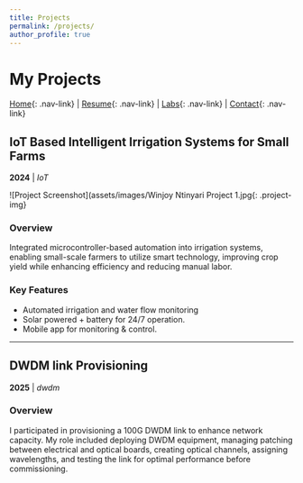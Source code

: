 ```yaml
---
title: Projects
permalink: /projects/
author_profile: true
---
```


# My Projects

[Home](/){: .nav-link} | [Resume](/resume){: .nav-link} | [Labs](/labs){: .nav-link} | [Contact](/contact){: .nav-link}

## IoT Based Intelligent Irrigation Systems for Small Farms
**2024** | *IoT*

![Project Screenshot](assets/images/Winjoy Ntinyari Project 1.jpg{: .project-img}

### Overview
 Integrated microcontroller-based automation into irrigation systems, enabling small-scale farmers to utilize 
smart technology, improving crop yield while enhancing efficiency and reducing manual labor.

### Key Features
- Automated irrigation and water flow monitoring
- Solar powered + battery for 24/7 operation.
- Mobile app for monitoring & control.

---

## DWDM link Provisioning
**2025** | *dwdm*

### Overview
 I participated in provisioning a 100G DWDM link to enhance network capacity. My role included deploying 
DWDM equipment, managing patching between electrical and optical boards, creating optical channels, 
assigning wavelengths, and testing the link for optimal performance before commissioning.
